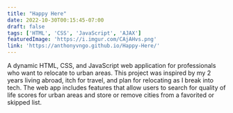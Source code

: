 ```yaml
---
title: "Happy Here"
date: 2022-10-30T00:15:45-07:00
draft: false
tags: ['HTML', 'CSS', 'JavaScript', 'AJAX']
featuredImage: 'https://i.imgur.com/CAjAHvs.png'
link: 'https://anthonyvngo.github.io/Happy-Here/'
---
```


A dynamic HTML, CSS, and JavaScript web application for professionals who want to relocate to urban areas. This project was inspired by my 2 years living abroad, itch for travel, and plan for relocating as I break into tech. The web app includes features that allow users to search for quality of life scores for urban areas and store or remove cities from a favorited or skipped list.